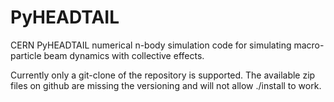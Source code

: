 PyHEADTAIL
==========

CERN PyHEADTAIL numerical n-body simulation code 
for simulating macro-particle beam dynamics with collective effects.

Currently only a git-clone of the repository is supported.
The available zip files on github are missing the versioning 
and will not allow ./install to work.
